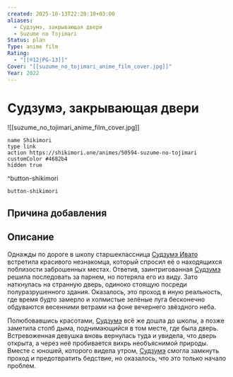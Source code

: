 ```yaml
---
created: 2025-10-13T22:20:10+03:00
aliases:
  - Судзумэ, закрывающая двери
  - Suzume no Tojimari
Status: plan
Type: anime film
Rating:
  - "[[®️12|PG-13]]"
Cover: "[[suzume_no_tojimari_anime_film_cover.jpg]]"
Year: 2022
---
```


# Судзумэ, закрывающая двери

![[suzume_no_tojimari_anime_film_cover.jpg]]



```button
name Shikimori
type link
action https://shikimori.one/animes/50594-suzume-no-tojimari
customColor #4682b4
hidden true
```
^button-shikimori





`button-shikimori`

## Причина добавления




## Описание

Однажды по дороге в школу старшеклассница [Судзумэ Ивато](https://shikimori.one/characters/204258-suzume-iwato) встретила красивого незнакомца, который спросил её о находящихся поблизости заброшенных местах. Ответив, заинтригованная [Судзумэ](https://shikimori.one/characters/204258-suzume-iwato) решила последовать за парнем, но потеряла его из виду. Зато наткнулась на странную дверь, одиноко стоящую посреди полуразрушенного здания. Оказалось, это проход в иную реальность, где время будто замерло и холмистые зелёные луга бесконечно обдуваются весенними ветрами на фоне вечернего звёздного неба.  
  
Полюбовавшись красотами, [Судзумэ](https://shikimori.one/characters/204258-suzume-iwato) всё же дошла до школы, а позже заметила столб дыма, поднимающийся в том месте, где была дверь. Встревоженная девушка вновь вернулась туда и увидела, что дверь открыта, а через неё пробивается вихрь необъяснимой природы. Вместе с юношей, которого видела утром, [Судзумэ](https://shikimori.one/characters/204258-suzume-iwato) смогла замкнуть проход и предотвратить бедствие, но оказалось, что это только начало проблем.
